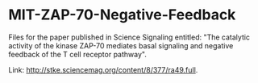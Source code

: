 # MIT-ZAP-70-Negative-Feedback

Files for the paper published in Science Signaling entitled: "The catalytic activity of the kinase ZAP-70 mediates basal signaling and negative feedback of the T cell receptor pathway".

Link: http://stke.sciencemag.org/content/8/377/ra49.full. 
